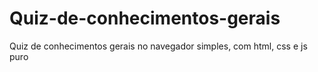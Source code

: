 # Quiz-de-conhecimentos-gerais
Quiz de conhecimentos gerais no navegador simples, com html, css e js puro

